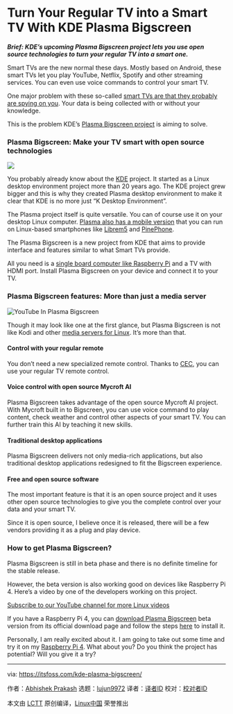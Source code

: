 [#]: collector: (lujun9972)
[#]: translator: ( )
[#]: reviewer: ( )
[#]: publisher: ( )
[#]: url: ( )
[#]: subject: (Turn Your Regular TV into a Smart TV With KDE Plasma Bigscreen)
[#]: via: (https://itsfoss.com/kde-plasma-bigscreen/)
[#]: author: (Abhishek Prakash https://itsfoss.com/author/abhishek/)

Turn Your Regular TV into a Smart TV With KDE Plasma Bigscreen
======

_**Brief: KDE’s upcoming Plasma Bigscreen project lets you use open source technologies to turn your regular TV into a smart one.**_

Smart TVs are the new normal these days. Mostly based on Android, these smart TVs let you play YouTube, Netflix, Spotify and other streaming services. You can even use voice commands to control your smart TV.

One major problem with these so-called [smart TVs are that they probably are spying on you][1]. Your data is being collected with or without your knowledge.

This is the problem KDE’s [Plasma Bigscreen project][2] is aiming to solve.

### Plasma Bigscreen: Make your TV smart with open source technologies

![][3]

You probably already know about the [KDE][4] project. It started as a Linux desktop environment project more than 20 years ago. The KDE project grew bigger and this is why they created Plasma desktop environment to make it clear that KDE is no more just “K Desktop Environment”.

The Plasma project itself is quite versatile. You can of course use it on your desktop Linux computer. [Plasma also has a mobile version][5] that you can run on Linux-based smartphones like [Librem5][6] and [PinePhone][7].

The Plasma Bigscreen is a new project from KDE that aims to provide interface and features similar to what Smart TVs provide.

All you need is a [single board computer like Raspberry Pi][8] and a TV with HDMI port. Install Plasma Bigscreen on your device and connect it to your TV.

### Plasma Bigscreen features: More than just a media server

![YouTube In Plasma Bigscreen][9]

Though it may look like one at the first glance, but Plasma Bigscreen is not like Kodi and other [media servers for Linux][10]. It’s more than that.

#### Control with your regular remote

You don’t need a new specialized remote control. Thanks to [CEC][11], you can use your regular TV remote control.

#### Voice control with open source Mycroft AI

Plasma Bigscreen takes advantage of the open source Mycroft AI project. With Mycroft built in to Bigscreen, you can use voice command to play content, check weather and control other aspects of your smart TV. You can further train this AI by teaching it new skills.

#### Traditional desktop applications

Plasma Bigscreen delivers not only media-rich applications, but also traditional desktop applications redesigned to fit the Bigscreen experience.

#### Free and open source software

The most important feature is that it is an open source project and it uses other open source technologies to give you the complete control over your data and your smart TV.

Since it is open source, I believe once it is released, there will be a few vendors providing it as a plug and play device.

### How to get Plasma Bigscreen?

Plasma Bigscreen is still in beta phase and there is no definite timeline for the stable release.

However, the beta version is also working good on devices like Raspberry Pi 4. Here’s a video by one of the developers working on this project.

[Subscribe to our YouTube channel for more Linux videos][12]

If you have a Raspberry Pi 4, you can [download Plasma Bigscreen][13] beta version from its official download page and follow the steps [here][14] to install it.

Personally, I am really excited about it. I am going to take out some time and try it on my [Raspberry Pi 4][15]. What about you? Do you think the project has potential? Will you give it a try?

--------------------------------------------------------------------------------

via: https://itsfoss.com/kde-plasma-bigscreen/

作者：[Abhishek Prakash][a]
选题：[lujun9972][b]
译者：[译者ID](https://github.com/译者ID)
校对：[校对者ID](https://github.com/校对者ID)

本文由 [LCTT](https://github.com/LCTT/TranslateProject) 原创编译，[Linux中国](https://linux.cn/) 荣誉推出

[a]: https://itsfoss.com/author/abhishek/
[b]: https://github.com/lujun9972
[1]: https://www.zdnet.com/article/fbi-warns-about-snoopy-smart-tvs-spying-on-you/
[2]: https://plasma-bigscreen.org/
[3]: https://i1.wp.com/itsfoss.com/wp-content/uploads/2020/03/plasma-bigscreen-menu.jpg?ssl=1
[4]: https://kde.org/
[5]: https://itsfoss.com/kde-announces-plasma-mobile/
[6]: https://itsfoss.com/librem-linux-phone/
[7]: https://itsfoss.com/pinephone/
[8]: https://itsfoss.com/raspberry-pi-alternatives/
[9]: https://i1.wp.com/itsfoss.com/wp-content/uploads/2020/03/youtube-in-plasma-bigscreen.jpg?ssl=1
[10]: https://itsfoss.com/best-linux-media-server/
[11]: http://libcec.pulse-eight.com/
[12]: https://www.youtube.com/c/itsfoss?sub_confirmation=1
[13]: https://plasma-bigscreen.org/#download-jumpto
[14]: https://plasma-bigscreen.org/manual/
[15]: https://itsfoss.com/raspberry-pi-4/
